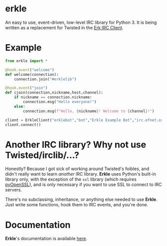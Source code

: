 # erkle
An easy to use, event-driven, low-level IRC library for Python 3. It is being written as a replacement for Twisted in the [Erk IRC Client](https://github.com/nutjob-laboratories/erk).

# Example
```python
from erkle import *

@hook.event("welcome")
def welcome(connection):
	connection.join("#erklelib")

@hook.event("join")
def cjoin(connection,nickname,host,channel):
	if nickname == connection.nickname:
		connection.msg("Hello everyone!")
	else:
		connection.msg(f"Hello, {nickname}! Welcome to {channel}!")

client = ErkleClient("erklebot","bot","Erkle Example Bot","irc.efnet.org")
client.connect()
```

# Another IRC library? Why not use Twisted/irclib/...?
Honestly? Because I got sick of working around Twisted's foibles, and didn't really want to learn _another_ IRC library. **Erkle** uses Python's built-in library only, with the exception of the `ssl` library (which requires [pyOpenSSL](https://www.pyopenssl.org/)), and is only necessary if you want to use SSL to connect to IRC servers.

There's no subclassing, inheritance, or anything else needed to use **Erkle**. Just write some functions, hook them to IRC events, and you're done.

# Documentation
**Erkle**'s documentation is available [here](https://github.com/nutjob-laboratories/erkle/blob/master/documentation/erkle.pdf).

